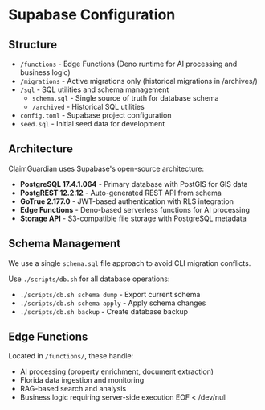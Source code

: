 # Supabase Configuration

## Structure
- `/functions` - Edge Functions (Deno runtime for AI processing and business logic)
- `/migrations` - Active migrations only (historical migrations in /archives/)
- `/sql` - SQL utilities and schema management
  - `schema.sql` - Single source of truth for database schema
  - `/archived` - Historical SQL utilities
- `config.toml` - Supabase project configuration
- `seed.sql` - Initial seed data for development

## Architecture
ClaimGuardian uses Supabase's open-source architecture:
- **PostgreSQL 17.4.1.064** - Primary database with PostGIS for GIS data
- **PostgREST 12.2.12** - Auto-generated REST API from schema
- **GoTrue 2.177.0** - JWT-based authentication with RLS integration
- **Edge Functions** - Deno-based serverless functions for AI processing
- **Storage API** - S3-compatible file storage with PostgreSQL metadata

## Schema Management
We use a single `schema.sql` file approach to avoid CLI migration conflicts.

Use `./scripts/db.sh` for all database operations:
- `./scripts/db.sh schema dump` - Export current schema
- `./scripts/db.sh schema apply` - Apply schema changes
- `./scripts/db.sh backup` - Create database backup

## Edge Functions
Located in `/functions/`, these handle:
- AI processing (property enrichment, document extraction)
- Florida data ingestion and monitoring
- RAG-based search and analysis
- Business logic requiring server-side execution
EOF < /dev/null
